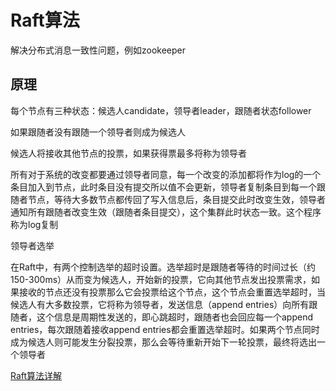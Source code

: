 # Raft算法

解决分布式消息一致性问题，例如zookeeper

## 原理

每个节点有三种状态：候选人candidate，领导者leader，跟随者状态follower

如果跟随者没有跟随一个领导者则成为候选人

候选人将接收其他节点的投票，如果获得票最多将称为领导者

所有对于系统的改变都要通过领导者同意，每一个改变的添加都将作为log的一个条目加入到节点，此时条目没有提交所以值不会更新，领导者复制条目到每一个跟随者节点，等待大多数节点都传回了写入信息后，条目提交此时改变生效，领导者通知所有跟随者改变生效（跟随者条目提交），这个集群此时状态一致。这个程序称为log复制

领导者选举

在Raft中，有两个控制选举的超时设置。选举超时是跟随者等待的时间过长（约150-300ms）从而变为候选人，开始新的投票，它向其他节点发出投票需求，如果接收的节点还没有投票那么它会投票给这个节点，这个节点会重置选举超时，当候选人有大多数投票，它将称为领导者，发送信息（append entries）向所有跟随者，这个信息是周期性发送的，即心跳超时，跟随者也会回应每一个append entries，每次跟随着接收append entries都会重置选举超时。如果两个节点同时成为候选人则可能发生分裂投票，那么会等待重新开始下一轮投票，最终将选出一个领导者

[Raft算法详解](https://zhuanlan.zhihu.com/p/32052223)

